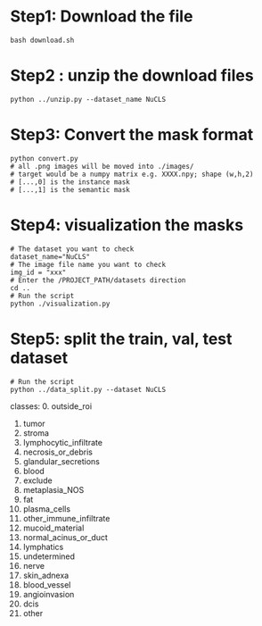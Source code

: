 # Step1: Download the file 
```
bash download.sh
```

# Step2 : unzip the download files
```
python ../unzip.py --dataset_name NuCLS
```

# Step3: Convert the mask format
```
python convert.py
# all .png images will be moved into ./images/
# target would be a numpy matrix e.g. XXXX.npy; shape (w,h,2)
# [...,0] is the instance mask
# [...,1] is the semantic mask
```

# Step4: visualization the masks
```
# The dataset you want to check
dataset_name="NuCLS" 
# The image file name you want to check
img_id = "xxx"
# Enter the /PROJECT_PATH/datasets direction
cd ..  
# Run the script 
python ./visualization.py

```

# Step5: split the train, val, test dataset 
```
# Run the script 
python ../data_split.py --dataset NuCLS
```
classes:
0. outside_roi
1. tumor
2. stroma
3. lymphocytic_infiltrate
4. necrosis_or_debris
5. glandular_secretions
6. blood
7. exclude
8. metaplasia_NOS
9. fat
10. plasma_cells
11. other_immune_infiltrate
12. mucoid_material
13. normal_acinus_or_duct
14. lymphatics
15. undetermined
16. nerve
17. skin_adnexa
18. blood_vessel
19. angioinvasion
20. dcis
21. other